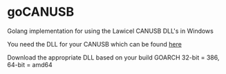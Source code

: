 # goCANUSB

Golang implementation for using the Lawicel CANUSB DLL's in Windows

You need the DLL for your CANUSB which can be found [here](https://www.canusb.com/support/canusb-support/)

Download the appropriate DLL based on your build GOARCH 32-bit = 386, 64-bit = amd64